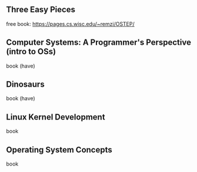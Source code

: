 

## Three Easy Pieces
free book: https://pages.cs.wisc.edu/~remzi/OSTEP/

## Computer Systems: A Programmer's Perspective (intro to OSs)
book (have)

## Dinosaurs
book (have)

## Linux Kernel Development 
book

## Operating System Concepts
book